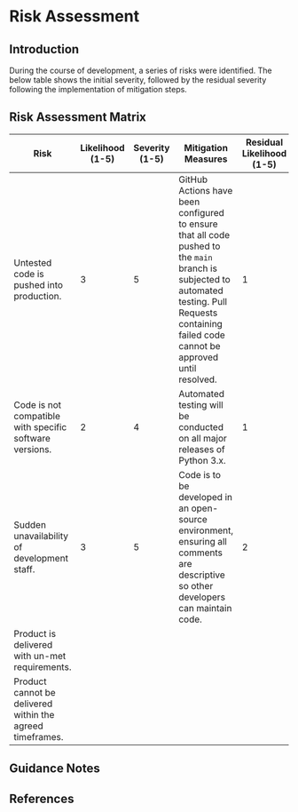 # Risk Assessment

## Introduction
During the course of development, a series of risks were identified. The below table shows the initial severity, followed by the residual severity following the implementation of mitigation steps.

## Risk Assessment Matrix

| Risk                                                      | Likelihood (1-5) | Severity (1-5) | Mitigation Measures                                                                                                                                                                                | Residual Likelihood (1-5) | Residual Severity (1-5) |
|-----------------------------------------------------------|------------------|----------------|----------------------------------------------------------------------------------------------------------------------------------------------------------------------------------------------------|---------------------------|-------------------------|
| Untested code is pushed into production.                  | 3                | 5              | GitHub Actions have been configured to ensure that all code pushed to the `main` branch is subjected to automated testing. Pull Requests containing failed code cannot be approved until resolved. | 1                         | 5                       |
| Code is not compatible with specific software versions.   | 2                | 4              | Automated testing will be conducted on all major releases of Python 3.x.                                                                                                                           | 1                         | 5                       |
| Sudden unavailability of development staff.               | 3                | 5              | Code is to be developed in an open-source environment, ensuring all comments are descriptive so other developers can maintain code.                                                                | 2                         | 5                       |
| Product is delivered with un-met requirements.            |                  |                |                                                                                                                                                                                                    |                           |                         |
| Product cannot be delivered within the agreed timeframes. |                  |                |                                                                                                                                                                                                    |                           |                         |

## Guidance Notes

## References

